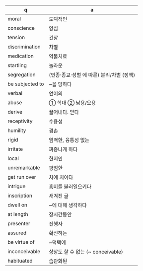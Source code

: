  q  | a
--- | ---
moral			| 도덕적인
conscience			| 양심
tension			| 긴장
discrimination			| 차별
medication			| 약물치료
startling			| 놀라운
segregation			| (인종·종교·성별 에 따른) 분리/차별 (정책)
be subjected to			| ~을 당하다
verbal			| 언어의
abuse			| ① 학대 ② 남용/오용
derive			| 끌어내다. 얻다
receptivity			| 수용성
humility			| 겸손
rigid			| 엄격한, 융통성 없는
irritate			| 짜증나게 하다
local			| 현지인
unremarkable			| 평범한
get run over			| 차에 치이다
intrigue			| 흥미를 불러일으키다
inscription			| 새겨진 글
dwell on			| ~에 대해 생각하다
at length			| 장시간동안
presenter			| 진행자
assured			| 확신하는
be virtue of		| ~덕택에
inconceivable			| 상상도 할 수 없는 (~ conceivable)
habituated			| 습관화된
